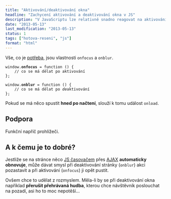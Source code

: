 ```yaml
---
title: "Aktivování/deaktivování okna"
headline: "Zachycení aktivování a deaktivování okna v JS"
description: "V JavaScriptu lze relativně snadno reagovat na aktivování nebo deaktivování okna/záložky/tabu."
date: "2013-05-13"
last_modification: "2013-05-13"
status: 1
tags: ["hotova-reseni", "js"]
format: "html"
---
```


<p>Vše, co je <a href='http://kod.djpw.cz/dpcb-'>potřeba</a>, jsou vlastnosti <code>onfocus</code> a <code>onblur</code>.</p>

<pre><code>window.<b>onfocus</b> = function () {
    // co se má dělat po aktivování
};

window.<b>onblur</b> = function () {
    // co se má dělat po <i>de</i>aktivování
};</code></pre>

<p>Pokud se má něco spustit <b>hned po načtení</b>, slouží k tomu událost <code>onload</code>.

<h2>Podpora</h2>
<p>Funkční napříč prohlížeči.

<h2>A k čemu je to dobré?</h2>
<p>Jestliže se na stránce něco <a href="/odpocitavani">JS časovačem</a> přes <a href="/ajax">AJAX</a> <b>automaticky obnovuje</b>, může dávat smysl při deaktivování stránky (<code>onblur</code>) akci pozastavit a při aktivování (<code>onfocus</code>) ji opět pustit.
  <p>Ovšem chce to udělat z rozmyslem. Měla-li by se při deaktivování okna například <b>přerušit přehrávaná hudba</b>, kterou chce návštěvník poslouchat na pozadí, asi ho to moc nepotěší…